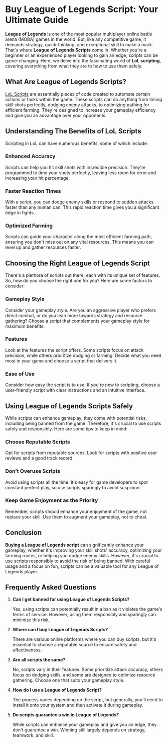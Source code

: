 # Buy League of Legends Script: Your Ultimate Guide

**League of Legends** is one of the most popular multiplayer online battle arena (MOBA) games in the world. But, like any competitive game, it demands strategy, quick-thinking, and exceptional skill to make a mark. That's where **League of Legends Scripts** come in. Whether you're a beginner or an experienced player looking to gain an edge, scripts can be game-changing. Here, we delve into the fascinating world of **LoL scripting**, covering everything from what they are to how to use them safely.

## What Are League of Legends Scripts?

[LoL Scripts](https://lolscript.gg) are essentially pieces of code created to automate certain actions or tasks within the game. These scripts can do anything from timing skill shots perfectly, dodging enemy attacks, to optimizing pathing for efficient farming. They're designed to increase your gameplay efficiency and give you an advantage over your opponents. 

## Understanding The Benefits of LoL Scripts

Scripting in LoL can have numerous benefits, some of which include:

### Enhanced Accuracy

Scripts can help you hit skill shots with incredible precision. They're programmed to time your shots perfectly, leaving less room for error and increasing your hit percentage. 

### Faster Reaction Times

With a script, you can dodge enemy skills or respond to sudden attacks faster than any human can. This rapid reaction time gives you a significant edge in fights. 

### Optimized Farming

Scripts can guide your character along the most efficient farming path, ensuring you don't miss out on any vital resources. This means you can level up and gather resources faster. 

## Choosing the Right League of Legends Script

There's a plethora of scripts out there, each with its unique set of features. So, how do you choose the right one for you? Here are some factors to consider:

### Gameplay Style

Consider your gameplay style. Are you an aggressive player who prefers direct combat, or do you lean more towards strategy and resource gathering? Choose a script that complements your gameplay style for maximum benefits.

### Features

Look at the features the script offers. Some scripts focus on attack precision, while others prioritize dodging or farming. Decide what you need most in your game and choose a script that delivers it.

### Ease of Use

Consider how easy the script is to use. If you're new to scripting, choose a user-friendly script with clear instructions and an intuitive interface. 

## Using League of Legends Scripts Safely

While scripts can enhance gameplay, they come with potential risks, including being banned from the game. Therefore, it's crucial to use scripts safely and responsibly. Here are some tips to keep in mind:

### Choose Reputable Scripts

Opt for scripts from reputable sources. Look for scripts with positive user reviews and a good track record. 

### Don't Overuse Scripts

Avoid using scripts all the time. It's easy for game developers to spot constant perfect play, so use scripts sparingly to avoid suspicion.

### Keep Game Enjoyment as the Priority

Remember, scripts should enhance your enjoyment of the game, not replace your skill. Use them to augment your gameplay, not to cheat.

## Conclusion

**Buying a League of Legends script** can significantly enhance your gameplay, whether it's improving your skill shots' accuracy, optimizing your farming routes, or helping you dodge enemy skills. However, it's crucial to use scripts responsibly to avoid the risk of being banned. With careful usage and a focus on fun, scripts can be a valuable tool for any League of Legends player.

## Frequently Asked Questions

1. **Can I get banned for using League of Legends Scripts?**

   Yes, using scripts can potentially result in a ban as it violates the game's terms of service. However, using them responsibly and sparingly can minimize this risk.

2. **Where can I buy League of Legends Scripts?**

   There are various online platforms where you can buy scripts, but it's essential to choose a reputable source to ensure safety and effectiveness.

3. **Are all scripts the same?**

   No, scripts vary in their features. Some prioritize attack accuracy, others focus on dodging skills, and some are designed to optimize resource gathering. Choose one that suits your gameplay style.

4. **How do I use a League of Legends Script?**

   The process varies depending on the script, but generally, you'll need to install it onto your system and then activate it during gameplay. 

5. **Do scripts guarantee a win in League of Legends?**

   While scripts can enhance your gameplay and give you an edge, they don't guarantee a win. Winning still largely depends on strategy, teamwork, and skill.
